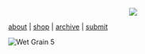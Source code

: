 <!-- Remove or comment out any existing blue page title here -->

<!-- Replace with the image as the title -->
<p align="center">
  <img src="https://example.com/Wet-grain-transparent.png">
</p>

[about](about.md)  |  [shop](shop.md)  |  [archive](archive.md)  |  [submit](submit.md)

![Wet Grain 5](IMG_0694.jpeg)


